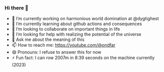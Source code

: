 ### Hi there 👋

- 🔭 I’m currently working on harmonious world domination at @dygtighest
- 🌱 I’m currently learning about github actions and consequences
- 👯 I’m looking to collaborate on important things in life
- 🤔 I’m looking for help with realizing the potential of the universe
- 💬 Ask me about the meaning of this
- 📫 How to reach me: https://youtube.com/@ondfar
- 😄 Pronouns: I refuse to answer this for now
- ⚡ Fun fact: I can row 2007m in 8:39 seconds on the machine currently (2023)

